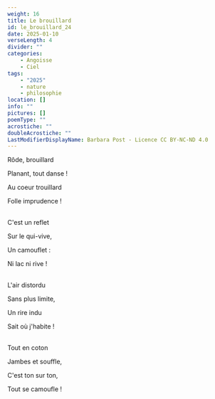 ```yaml
---
weight: 16
title: Le brouillard
id: le_brouillard_24
date: 2025-01-10
verseLength: 4
divider: ""
categories:
    - Angoisse
    - Ciel
tags:
    - "2025"
    - nature
    - philosophie
location: []
info: ""
pictures: []
poemType: ""
acrostiche: ""
doubleAcrostiche: ""
LastModifierDisplayName: Barbara Post - Licence CC BY-NC-ND 4.0
---
```

Rôde, brouillard

Planant, tout danse !

Au coeur trouillard

Folle imprudence !

 \
C'est un reflet

Sur le qui-vive,

Un camouflet :

Ni lac ni rive !

 \
L'air distordu

Sans plus limite,

Un rire indu

Sait où j'habite !

 \
Tout en coton

Jambes et souffle,

C'est ton sur ton,

Tout se camoufle !
